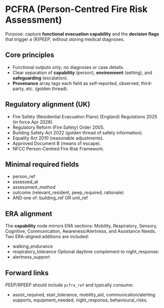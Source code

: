 # PCFRA (Person-Centred Fire Risk Assessment)

Purpose: capture **functional evacuation capability** and the **decision flags** that trigger a (R)PEEP, without storing medical diagnoses.

## Core principles
- Functional outputs only; no diagnoses or case details.
- Clear separation of **capability** (person), **environment** (setting), and **safeguarding** (escalation).
- **Provenance** array tags each field as self-reported, observed, third-party, etc. (golden thread).

## Regulatory alignment (UK)
- Fire Safety (Residential Evacuation Plans) (England) Regulations 2025 (in force Apr 2026).
- Regulatory Reform (Fire Safety) Order 2005.
- Building Safety Act 2022 (golden thread of safety information).
- Equality Act 2010 (reasonable adjustments).
- Approved Document B (means of escape).
- NFCC Person-Centred Fire Risk Framework.

## Minimal required fields
- person_ref
- assessed_at
- assessment_method
- outcome (relevant_resident, peep_required, rationale)
- AND one of: building_ref OR unit_ref

## ERA alignment
The **capability** node mirrors ERA sections: Mobility, Respiratory, Sensory, Cognitive, Communication, Awareness/Alertness, and Assistance Needs. Two ERA-aligned additions are included:
- walking_endurance
- respiratory_tolerance
Optional daytime complement to night_response:
- alertness_support

## Forward links
PEEP/RPEEP should include `pcfra_ref` and typically consume:
- assist_required, stair_tolerance, mobility_aid, communication/alerting supports, equipment_needed, night_response, behavioural_risks.
